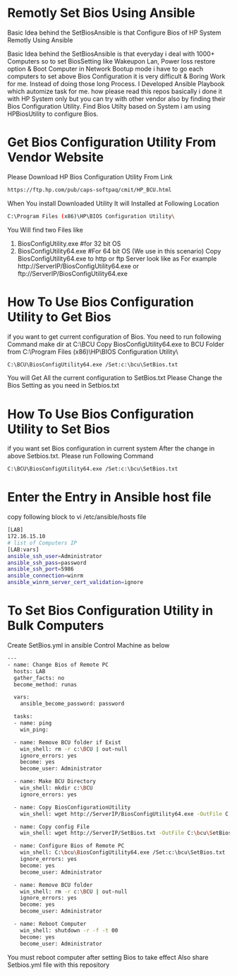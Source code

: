 # Remotly Set Bios Using Ansible
Basic Idea behind the SetBiosAnsible is that Configure Bios of HP System Remotly Using Ansible

Basic Idea behind the SetBiosAnsible is that everyday i deal with 1000+ Computers so to 
set BiosSetting like Wakeupon Lan, Power loss restore option & Boot Computer in Network
Bootup mode i have to go each computers to set above Bios Configuration it is very 
difficult & Boring Work for me. Instead of doing those long Process. I Developed 
Ansible Playbook which automize task for me. how please read this repos 
basically i done it with HP System only but you can try with other vendor also by finding their 
Bios Configuration Utility.
Find Bios Utilty based on System i am using HPBiosUtility to configure Bios.

# Get Bios Configuration Utility From Vendor Website
Please Download HP Bios Configuration Utility From Link

```bash
https://ftp.hp.com/pub/caps-softpaq/cmit/HP_BCU.html
````

When You install Downloaded Utility It will Installed at Following Location

```bash
C:\Program Files (x86)\HP\BIOS Configuration Utility\
````
You Will find two Files like
1.	BiosConfigUtility.exe #for 32 bit OS
2.	BiosConfigUtility64.exe #For 64 bit OS (We use in this scenario)
Copy BiosConfigUtility64.exe to http or ftp Server look like as 
For example http://ServerIP/BiosConfigUtility64.exe or ftp://ServerIP/BiosConfigUtility64.exe

# How To Use Bios Configuration Utility to Get Bios
if you want to get current configuration of Bios. You need to run following Command
make dir at C:\BCU Copy BiosConfigUtility64.exe to BCU Folder from C:\Program Files (x86)\HP\BIOS Configuration Utility\
```bash
C:\BCU\BiosConfigUtility64.exe /Set:c:\bcu\SetBios.txt
````
You will Get All the current configuration to SetBios.txt
Please Change the Bios Setting as you need in Setbios.txt

# How To Use Bios Configuration Utility to Set Bios
if you want set Bios configuration in current system
After the change in above Setbios.txt. Please run Following Command
```bash
C:\BCU\BiosConfigUtility64.exe /Set:c:\bcu\SetBios.txt
`````

# Enter the Entry in Ansible host file
copy following block to vi /etc/ansible/hosts file
```bash
[LAB]
172.16.15.10
# list of Computers IP
[LAB:vars]
ansible_ssh_user=Administrator
ansible_ssh_pass=password
ansible_ssh_port=5986
ansible_connection=winrm
ansible_winrm_server_cert_validation=ignore
````

# To Set Bios Configuration Utility in Bulk Computers

Create SetBios.yml in ansible Control Machine as below

```bash
---
- name: Change Bios of Remote PC
  hosts: LAB
  gather_facts: no
  become_method: runas

  vars:
    ansible_become_password: password

  tasks:
  - name: ping
    win_ping:

  - name: Remove BCU folder if Exist
    win_shell: rm -r c:\BCU | out-null
    ignore_errors: yes
    become: yes
    become_user: Administrator

  - name: Make BCU Directory
    win_shell: mkdir c:\BCU
    ignore_errors: yes

  - name: Copy BiosConfigurationUtility
    win_shell: wget http://ServerIP/BiosConfigUtility64.exe -OutFile C:\bcu\BiosConfigUtility64.exe

  - name: Copy config File
    win_shell: wget http://ServerIP/SetBios.txt -OutFile C:\bcu\SetBios.txt

  - name: Configure Bios of Remote PC
    win_shell: C:\bcu\BiosConfigUtility64.exe /Set:c:\bcu\SetBios.txt
    ignore_errors: yes
    become: yes
    become_user: Administrator

  - name: Remove BCU folder
    win_shell: rm -r c:\BCU | out-null
    ignore_errors: yes
    become: yes
    become_user: Administrator

  - name: Reboot Computer
    win_shell: shutdown -r -f -t 00
    become: yes
    become_user: Administrator
````
You must reboot computer after setting Bios to take effect
Also share Setbios.yml file with this repository

